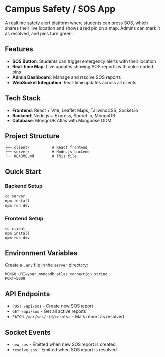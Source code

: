 # Campus Safety / SOS App

A realtime safety alert platform where students can press SOS, which shares their live location and shows a red pin on a map. Admins can mark it as resolved, and pins turn green.

## Features

- **SOS Button**: Students can trigger emergency alerts with their location
- **Real-time Map**: Live updates showing SOS reports with color-coded pins
- **Admin Dashboard**: Manage and resolve SOS reports
- **WebSocket Integration**: Real-time updates across all clients

## Tech Stack

- **Frontend**: React + Vite, Leaflet Maps, TailwindCSS, Socket.io
- **Backend**: Node.js + Express, Socket.io, MongoDB
- **Database**: MongoDB Atlas with Mongoose ODM

## Project Structure

```
├── client/          # React frontend
├── server/          # Node.js backend
└── README.md        # This file
```

## Quick Start

### Backend Setup

```bash
cd server
npm install
npm run dev
```

### Frontend Setup

```bash
cd client
npm install
npm run dev
```

## Environment Variables

Create a `.env` file in the `server` directory:

```env
MONGO_URI=your_mongodb_atlas_connection_string
PORT=5000
```

## API Endpoints

- `POST /api/sos` - Create new SOS report
- `GET /api/sos` - Get all active reports
- `PATCH /api/sos/:id/resolve` - Mark report as resolved

## Socket Events

- `new_sos` - Emitted when new SOS report is created
- `resolve_sos` - Emitted when SOS report is resolved
